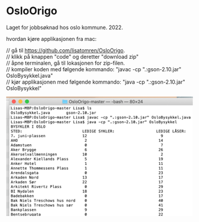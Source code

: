 # OsloOrigo
Laget for jobbsøknad hos oslo kommune. 2022.

hvordan kjøre applikasjonen fra mac:

// gå til https://github.com/lisatomren/OsloOrigo. <br/>
// klikk på knappen "code" og deretter "download zip" <br/>
// åpne terminalen, gå til lokasjonen for zip-filen. <br/>
// kompiler koden med følgende kommando: "javac -cp ".:gson-2.10.jar" OsloBysykkel.java"<br/>
// kjør applikasjonen med følgende kommando: "java -cp ".:gson-2.10.jar" OsloBysykkel" <br/>

![Screenshot](OsloOrigo_screenshot.png)
